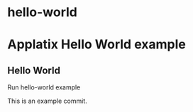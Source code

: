 # hello-world

# Applatix Hello World example

## Hello World

Run hello-world example 

This is an example commit.
